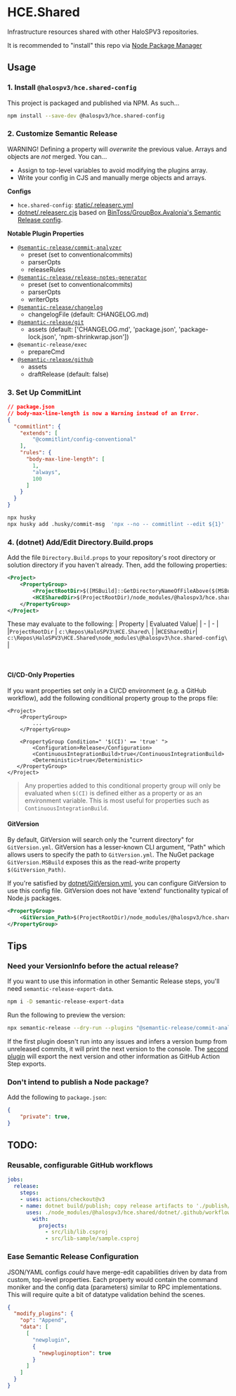 # HCE.Shared
Infrastructure resources shared with other HaloSPV3 repositories.

It is recommended to "install" this repo via [Node Package Manager](#npm)

## Usage


### 1. Install `@halospv3/hce.shared-config`

This project is packaged and published via NPM. As such...
```sh
npm install --save-dev @halospv3/hce.shared-config
```

### 2. Customize Semantic Release

WARNING! Defining a property will *overwrite* the previous value. Arrays and objects are *not* merged. You can...
- Assign to top-level variables to avoid modifying the plugins array.
- Write your config in CJS and manually merge objects and arrays.

**Configs**
- `hce.shared-config`: [static/.releaserc.yml](static/.releaserc.yml)
- [dotnet/.releaserc.cjs](dotnet/.releaserc.cjs) based on [BinToss/GroupBox.Avalonia's Semantic Release config](https://github.com/BinToss/GroupBox.Avalonia).

**Notable Plugin Properties**
- [`@semantic-release/commit-analyzer`](https://github.com/semantic-release/commit-analyzer#options)
  - preset (set to conventionalcommits)
  - parserOpts
  - releaseRules
- [`@semantic-release/release-notes-generator`](https://github.com/semantic-release/release-notes-generator#options)
  - preset (set to conventionalcommits)
  - parserOpts
  - writerOpts
- [`@semantic-release/changelog`](https://github.com/semantic-release/changelog#options)
  - changelogFile (default: CHANGELOG.md)
- [`@semantic-release/git`](https://github.com/semantic-release/git#options)
  - assets (default: ['CHANGELOG.md', 'package.json', 'package-lock.json', 'npm-shrinkwrap.json'])
- `@semantic-release/exec`
  - prepareCmd
- [`@semantic-release/github`](https://github.com/semantic-release/github#options)
  - assets
  - draftRelease (default: false)

### 3. Set Up CommitLint

```json
// package.json
// body-max-line-length is now a Warning instead of an Error.
{
  "commitlint": {
    "extends": [
        "@commitlint/config-conventional"
    ],
    "rules": {
      "body-max-line-length": [
        1,
        "always",
        100
      ]
    }
  }
}
```

```sh
npx husky
npx husky add .husky/commit-msg  'npx --no -- commitlint --edit ${1}'
```

### 4. (dotnet) Add/Edit Directory.Build.props

Add the file `Directory.Build.props` to your repository's root directory or solution directory if you haven't already.
Then, add the following properties:
```xml
<Project>
    <PropertyGroup>
        <ProjectRootDir>$([MSBuild]::GetDirectoryNameOfFileAbove($(MSBuildThisFileDirectory), '.git/index'))</ProjectRootDir>
        <HCESharedDir>$(ProjectRootDir)/node_modules/@halospv3/hce.shared-config/</HCESharedDir>
    </PropertyGroup>
</Project>
```

These may evaluate to the following:
| Property | Evaluated Value|
| - | - |
|`ProjectRootDir` | `c:\Repos\HaloSPV3\HCE.Shared\` |
|`HCESharedDir`| `c:\Repos\HaloSPV3\HCE.Shared\node_modules\@halospv3\hce.shared-config\` |

<br/>

#### CI/CD-Only Properties

If you want properties set only in a CI/CD environment (e.g. a GitHub workflow), add the following conditional property group to the props file:
```xml, diff
<Project>
    <PropertyGroup>
        ...
    </PropertyGroup>

    <PropertyGroup Condition=" '$(CI)' == 'true' ">
        <Configuration>Release</Configuration>
        <ContinuousIntegrationBuild>true</ContinuousIntegrationBuild>
        <Deterministic>true</Deterministic>
   </PropertyGroup>
</Project>
```
> Any properties added to this conditional property group will only be evaluated when `$(CI)` is defined either as a property or as an environment variable. This is most useful for properties such as `ContinuousIntegrationBuild`.

#### GitVersion

By default, GitVersion will search only the "current directory" for `GitVersion.yml`. GitVersion has a lesser-known CLI argument, "Path" which allows users to specify the path to `GitVersion.yml`. The NuGet package `GitVersion.MSBuild` exposes this as the read-write property `$(GitVersion_Path)`.

If you're satisfied by [dotnet/GitVersion.yml](dotnet/GitVersion.yml), you can configure GitVersion to use this config file. GitVersion does not have 'extend' functionality typical of Node.js packages.
```xml
<PropertyGroup>
    <GitVersion_Path>$(ProjectRootDir)/node_modules/@halospv3/hce.shared-config/dotnet/GitVersion.yml</GitVersion_Path>
</PropertyGroup>
```

## Tips

### Need your VersionInfo before the actual release?

If you want to use this information in other Semantic Release steps, you'll need `semantic-release-export-data`.
```sh
npm i -D semantic-release-export-data
```

Run the following to preview the version:
```sh
npx semantic-release --dry-run --plugins "@semantic-release/commit-analyzer,semantic-release-export-data"
```
If the first plugin doesn't run into any issues and infers a version bump from unreleased commits, it will print the next version to the console.
The [second plugin](https://github.com/felipecrs/semantic-release-export-data#readme) will export the next version and other information as GitHub Action Step exports.

### Don't intend to publish a Node package? 

Add the following to `package.json`:
```json
{
    "private": true,
}
```

## TODO:

### Reusable, configurable GitHub workflows

```yml
jobs:
  release:
    steps:
    - uses: actions/checkout@v3
    - name: dotnet build/publish; copy release artifacts to './publish/'
      uses: ./node_modules/@halospv3/hce.shared/dotnet/.github/workflows/dotnet-release.yml
        with:
          projects:
            - src/lib/lib.csproj
            - src/lib-sample/sample.csproj
```

### Ease Semantic Release Configuration

JSON/YAML configs *could* have merge-edit capabilities driven by data from custom, top-level properties. Each property would contain the command moniker and the config data (parameters) similar to RPC implementations.
This will require quite a bit of datatype validation behind the scenes.
```json
{
  "modify_plugins": {
    "op": "Append",
    "data": [
      [
        "newplugin",
        {
          "newpluginoption": true
        }
      ]
    ]
  }
}
```